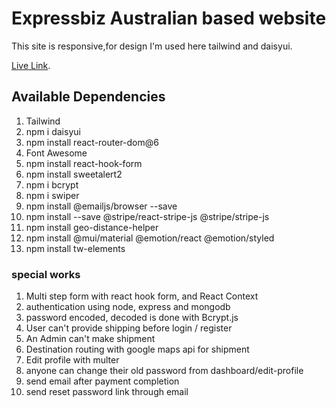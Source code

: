 # Expressbiz Australian based website

This site is responsive,for design I'm used here tailwind and daisyui.

[Live Link]().

## Available Dependencies

1. Tailwind
2. npm i daisyui
3. npm install react-router-dom@6
4. Font Awesome
5. npm install react-hook-form
6. npm install sweetalert2
7. npm i bcrypt
8. npm i swiper
9. npm install @emailjs/browser --save
10. npm install --save @stripe/react-stripe-js @stripe/stripe-js
11. npm install geo-distance-helper
12. npm install @mui/material @emotion/react @emotion/styled
13. npm install tw-elements

### special works

1. Multi step form with react hook form, and React Context
2. authentication using node, express and mongodb
3. password encoded, decoded is done with Bcrypt.js
4. User can't provide shipping before login / register
5. An Admin can't make shipment
6. Destination routing with google maps api for shipment
7. Edit profile with multer
8. anyone can change their old password from dashboard/edit-profile
9. send email after payment completion
10. send reset password link through email
